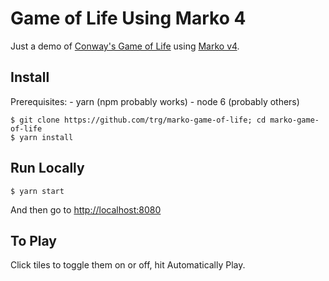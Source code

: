 # Game of Life Using Marko 4

Just a demo of [Conway's Game of Life](https://en.wikipedia.org/wiki/Conway%27s_Game_of_Life) using [Marko v4](http://markojs.com/).

## Install

Prerequisites:
    - yarn (npm probably works)
    - node 6 (probably others)

    $ git clone https://github.com/trg/marko-game-of-life; cd marko-game-of-life
    $ yarn install

## Run Locally

    $ yarn start

And then go to [http://localhost:8080](http://localhost:8080)

## To Play

Click tiles to toggle them on or off, hit Automatically Play.

